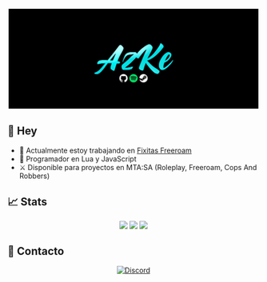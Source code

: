 <p align="center" >
  <img height ="200em" src="https://github.com/xAzke/xAzke/blob/main/assets/zyro-image%20(1).png" />
</p>

## 👋 Hey
- 🔧 Actualmente estoy trabajando en [Fixitas Freeroam](https://discord.gg/WDZjpnW4Yf)
- 🌱 Programador en Lua y JavaScript
- ⚔️ Disponible para proyectos en MTA:SA (Roleplay, Freeroam, Cops And Robbers)

## 📈 Stats
<p align="center">
  <img height="180em" src="https://github-readme-stats.vercel.app/api?username=xAzke&show_icons=true&hide_border=true&&count_private=true&include_all_commits=true&theme=synthwave" />
  <img height="180em" src="https://github-readme-streak-stats.herokuapp.com/?user=xAzke&hide_border=true&theme=synthwave" />
  <img height="180em" src="https://github-readme-stats.vercel.app/api/wakatime?username=xAzke" />
</p>


## 📜 Contacto
<p align="center" >
  <a href="https://discord.com/users/928486152464388106"> <img alt="Discord" src="https://img.shields.io/badge/Discord-AzKe-blue?style=flat&logo=discord"></a>
</p>

